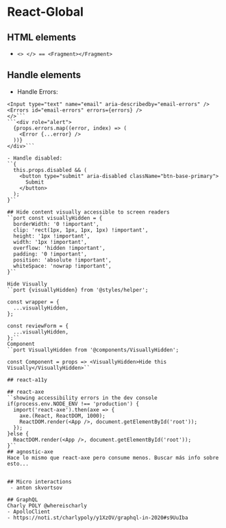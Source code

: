 # React-Global

## HTML elements
 - ``<> </> == <Fragment></Fragment>``
## Handle elements
- Handle Errors:
```<>
<Input type="text" name="email" aria-describedby="email-errors" />
<Errors id="email-errors" errors={errors} />
</>```
```<div role="alert">
  {props.errors.map((error, index) => (
    <Error {...error} />
  ))}
</div>```

- Handle disabled:
``{
  this.props.disabled && (
    <button type="submit" aria-disabled className="btn-base-primary">
      Submit
    </button>
  );
}``

## Hide content visually accessible to screen readers
``port const visuallyHidden = {
  borderWidth: '0 !important',
  clip: 'rect(1px, 1px, 1px, 1px) !important',
  height: '1px !important',
  width: '1px !important',
  overflow: 'hidden !important',
  padding: '0 !important',
  position: 'absolute !important',
  whiteSpace: 'nowrap !important',  
}``

Hide Visually
``port {visuallyHidden} from '@styles/helper';

const wrapper = {
  ...visuallyHidden,
};

const reviewForm = {
  ...visuallyHidden,
};``
Component
``port VisuallyHidden from '@components/VisuallyHidden';

const Component = props => <VisuallyHidden>Hide this Visually</VisuallyHidden>``

## react-a11y

## react-axe
``showing accessibility errors in the dev console
if(process.env.NODE_ENV !== 'production') {
  import('react-axe').then(axe => {
    axe.(React, ReactDOM, 1000);
    ReactDOM.render(<App />, document.getElementById('root'));
  });
}else {
  ReactDOM.render(<App />, document.getElementById('root'));
}``
## agnostic-axe
Hace lo mismo que react-axe pero consume menos. Buscar más info sobre esto...


## Micro interactions
 - anton skvortsov
 
## GraphQL
Charly POLY @whereischarly 
- ApolloClient
- https://noti.st/charlypoly/y1XzOV/graphql-in-2020#s9UuIba


